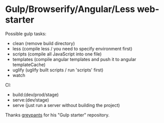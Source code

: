 Gulp/Browserify/Angular/Less web-starter
===============

Possible gulp tasks:
- clean (remove build directory)
- less (compile less / you need to specify environment first)
- scripts (compile all JavaScript into one file)
- templates (compile angular templates and push it to angular templateCache)
- uglify (uglify built scripts / run 'scripts' first)
- watch

CI:
- build:(dev/prod/stage)
- serve:(dev/stage)
- serve (just run a server without building the project)


Thanks <a href="//github.com/greypants/gulp-starter">greypants</a> for his "Gulp starter" repository.
